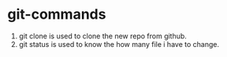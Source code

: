 # git-commands

1. git clone is used to clone the new repo from github.
1. git status is used to know the how many file i have to change.
